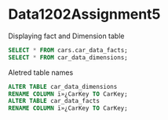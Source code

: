 # Data1202Assignment5
Displaying fact and Dimension table
```sql
SELECT * FROM cars.car_data_facts;
SELECT * FROM car_data_dimensions;
```

Aletred table names
```sql
ALTER TABLE car_data_dimensions
RENAME COLUMN ï»¿CarKey TO CarKey;
ALTER TABLE car_data_facts
RENAME COLUMN ï»¿CarKey TO CarKey;
```

